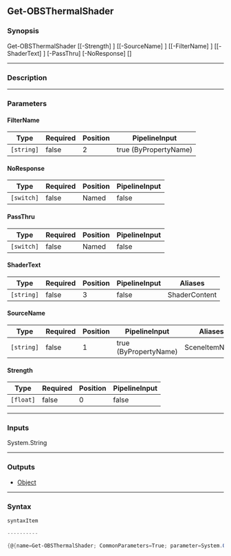 Get-OBSThermalShader
--------------------

### Synopsis

Get-OBSThermalShader [[-Strength] <float>] [[-SourceName] <string>] [[-FilterName] <string>] [[-ShaderText] <string>] [-PassThru] [-NoResponse] [<CommonParameters>]

---

### Description

---

### Parameters
#### **FilterName**

|Type      |Required|Position|PipelineInput        |
|----------|--------|--------|---------------------|
|`[string]`|false   |2       |true (ByPropertyName)|

#### **NoResponse**

|Type      |Required|Position|PipelineInput|
|----------|--------|--------|-------------|
|`[switch]`|false   |Named   |false        |

#### **PassThru**

|Type      |Required|Position|PipelineInput|
|----------|--------|--------|-------------|
|`[switch]`|false   |Named   |false        |

#### **ShaderText**

|Type      |Required|Position|PipelineInput|Aliases      |
|----------|--------|--------|-------------|-------------|
|`[string]`|false   |3       |false        |ShaderContent|

#### **SourceName**

|Type      |Required|Position|PipelineInput        |Aliases      |
|----------|--------|--------|---------------------|-------------|
|`[string]`|false   |1       |true (ByPropertyName)|SceneItemName|

#### **Strength**

|Type     |Required|Position|PipelineInput|
|---------|--------|--------|-------------|
|`[float]`|false   |0       |false        |

---

### Inputs
System.String

---

### Outputs
* [Object](https://learn.microsoft.com/en-us/dotnet/api/System.Object)

---

### Syntax
```PowerShell
syntaxItem
```
```PowerShell
----------
```
```PowerShell
{@{name=Get-OBSThermalShader; CommonParameters=True; parameter=System.Object[]}}
```

